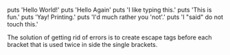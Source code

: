 puts 'Hello World!'
puts 'Hello Again'
puts 'I like typing this.'
puts 'This is fun.'
puts 'Yay! Printing.'
puts 'I\'d much rather you \'not\'.'
puts 'I \"said\" do not touch this.'

The solution of getting rid of errors is to create escape tags before each bracket that is used twice in side the single brackets.  
